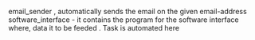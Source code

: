 email_sender , automatically sends the email on the given email-address
software_interface - it contains the program for the software interface where, 
data it to be feeded . Task is automated here
